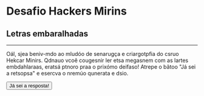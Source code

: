 # Desafio Hackers Mirins

## Letras embaralhadas
----

Oál, sjea beniv-mdo ao mludóo de senarugça e criargotpfia do csruo Hekcar Minirs. Qdnauo vcoê cougesnir ler etsa megasnem com as lartes embdahlaraas, eratsá ptnoro praa o prixómo deifaso! Atrepe o bãtoo "Já sei a retsopsa" e esercva o nremúo qunerata e dsio.

<button onclick='
  var resposta = prompt("Qual é o número?");
  if (resposta == 42) {
    alert("Parabéns! Vamos para o próximo desafio!");
    window.location.href="Leet";
  } else {
    alert("Resposta errada. Tente novamente.");
  }
'>Já sei a resposta!</button>
